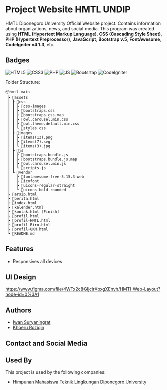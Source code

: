 # Project Website HMTL UNDIP

HMTL Diponegoro University Official Website project. Contains information about organizations, news, and social media. This program was created using **HTML (Hypertext Markup Language)**, **CSS (Cascading Style Sheet)**, **PHP (Hypertext Preprocessor)**, **JavaScript**, **Bootstrap v.5**, **FontAwesome**, **CodeIgniter v4.1.3**, etc.

## Badges

![HTML5](https://img.shields.io/badge/HTML5-E34F26?style=for-the-badge&logo=html5&logoColor=white)
![CSS3](https://img.shields.io/badge/CSS3-1572B6?style=for-the-badge&logo=css3&logoColor=white)
![PHP](https://img.shields.io/badge/PHP-777BB4?style=for-the-badge&logo=php&logoColor=white)
![JS](https://img.shields.io/badge/JavaScript-F7DF1E?style=for-the-badge&logo=javascript&logoColor=black)
![Bootsrtap](https://img.shields.io/badge/Bootstrap-563D7C?style=for-the-badge&logo=bootstrap&logoColor=white)
![CodeIgniter](https://img.shields.io/badge/Codeigniter-E34F26?style=for-the-badge&logo=codeigniter&logoColor=white)

Folder Structure:

```
📦hmtl-main
 ┣ 📂assets
 ┃ ┣ 📂css
 ┃ ┃ ┣ 📂css-images
 ┃ ┃ ┣ 📜bootstraps.css
 ┃ ┃ ┣ 📜bootstraps.css.map
 ┃ ┃ ┣ 📜owl.carousel.min.css
 ┃ ┃ ┣ 📜owl.theme.default.min.css
 ┃ ┃ ┗ 📜styles.css
 ┃ ┣ 📂images
 ┃ ┃ ┣ 📜items(13).png
 ┃ ┃ ┣ 📜items(7).svg
 ┃ ┃ ┗ 📜items(3).jpg
 ┃ ┣ 📂js
 ┃ ┃ ┣ 📜bootstraps.bundle.js
 ┃ ┃ ┣ 📜bootstraps.bundle.js.map
 ┃ ┃ ┣ 📜owl.carousel.min.js
 ┃ ┃ ┗ 📜scripts.js
 ┃ ┗ 📂vendor
 ┃   ┣ 📂fontawesome-free-5.15.3-web
 ┃   ┣ 📂icofont
 ┃   ┣ 📂uicons-regular-straight
 ┃   ┗ 📂uicons-bold-rounded
 ┣ 📜arsip.html
 ┣ 📜berita.html
 ┣ 📜index.html
 ┣ 📜kalender.html
 ┣ 📜kontak.html [Finish]
 ┣ 📜profil.html
 ┣ 📜profil-HMTL.html
 ┣ 📜profil-Biro.html
 ┣ 📜profil-UKM.html
 ┗ 📜README.md
```

## Features

- Responsives all devices

## UI Design

https://www.figma.com/file/4WTx2c8GIjcirXbxgXEnvh/HMTI-Web-Layout?node-id=0%3A1

## Authors

- [Iwan Suryaningrat](https://github.com/iwansuryaningrat)
- [Khoeru Roziqin](https://github.com/roziqinkhoeru)

## Contact and Social Media

## Used By

This project is used by the following companies:

- [Himpunan Mahasiswa Teknik Lingkungan Diponegoro University](https://www.instagram.com/hmtlundip/)
